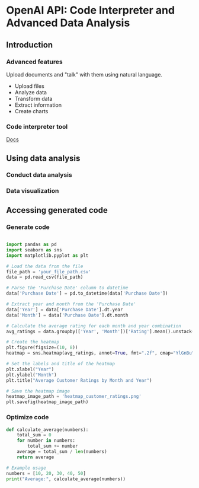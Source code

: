 # OpenAI API: Code Interpreter and Advanced Data Analysis

## Introduction

### Advanced features

Upload documents and "talk" with them using natural language.

- Upload files
- Analyze data
- Transform data
- Extract information
- Create charts

### Code interpreter tool

[Docs](https://platform.openai.com/docs/assistants/overview)

## Using data analysis

### Conduct data analysis

### Data visualization

## Accessing generated code

### Generate code

```py

import pandas as pd
import seaborn as sns
import matplotlib.pyplot as plt

# Load the data from the file
file_path = 'your_file_path.csv'
data = pd.read_csv(file_path)

# Parse the 'Purchase Date' column to datetime
data['Purchase Date'] = pd.to_datetime(data['Purchase Date'])

# Extract year and month from the 'Purchase Date'
data['Year'] = data['Purchase Date'].dt.year
data['Month'] = data['Purchase Date'].dt.month

# Calculate the average rating for each month and year combination
avg_ratings = data.groupby(['Year', 'Month'])['Rating'].mean().unstack(level=0)

# Create the heatmap
plt.figure(figsize=(10, 8))
heatmap = sns.heatmap(avg_ratings, annot=True, fmt=".2f", cmap="YlGnBu")

# Set the labels and title of the heatmap
plt.xlabel("Year")
plt.ylabel("Month")
plt.title("Average Customer Ratings by Month and Year")

# Save the heatmap image
heatmap_image_path = 'heatmap_customer_ratings.png'
plt.savefig(heatmap_image_path)
```

### Optimize code

```py
def calculate_average(numbers):
    total_sum = 0
    for number in numbers:
        total_sum += number
    average = total_sum / len(numbers)
    return average

# Example usage
numbers = [10, 20, 30, 40, 50]
print("Average:", calculate_average(numbers))
```